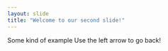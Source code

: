 ```yaml
---
layout: slide
title: "Welcome to our second slide!"
---
```

Some kind of example
Use the left arrow to go back!